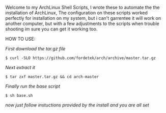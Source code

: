 Welcome to my ArchLinux Shell Scripts, I wrote these to automate
the the installation of ArchLinux, The configuration on these scripts
worked perfectly for installation on my system, but i can't garrentee
it will work on another computer, but with a few adjustments to the 
scripts when trouble shooting im sure you can get it working too.

HOW TO USE:


*First download the tar.gz file*

    $ curl -SLO https://github.com/fordetek/arch/archive/master.tar.gz

*Next extract it*

    $ tar zxf master.tar.gz && cd arch-master

*Finally run the base script*

    $ sh base.sh

*now just follow instuctions provided by the install and you are all set*
